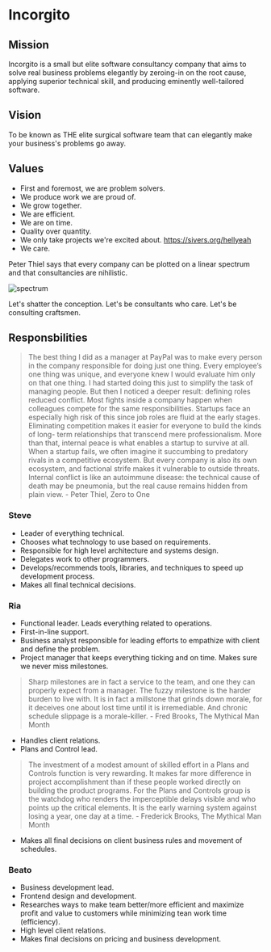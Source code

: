 # Incorgito

## Mission 

Incorgito is a small but elite software consultancy company that aims to solve real business problems elegantly by zeroing-in on the root cause, applying superior technical skill, and producing eminently well-tailored software. 

## Vision 

To be known as THE elite surgical software team that can elegantly make your business's problems go away.

## Values
 * First and foremost, we are problem solvers.
 * We produce work we are proud of.
 * We grow together.
 * We are efficient. 
 * We are on time.
 * Quality over quantity.
 * We only take projects we're excited about. https://sivers.org/hellyeah
 * We care.
 
Peter Thiel says that every company can be plotted on a linear spectrum and that consultancies are nihilistic.

![spectrum](https://cloud.githubusercontent.com/assets/3739702/26032384/d926713a-38c4-11e7-9816-b75f923ae4f1.png)

Let's shatter the conception. Let's be consultants who care. Let's be consulting craftsmen.

## Responsbilities 

>The best thing I did as a manager at PayPal was to make every person in the company responsible for doing just one thing. Every employee’s one thing was unique, and everyone knew I would evaluate him only on that one thing. I had started doing this just to simplify the task of managing people. But then I noticed a deeper result: defining roles reduced conflict. Most fights inside a company happen when colleagues compete for the same responsibilities. Startups face an especially high risk of this since job roles are fluid at the early stages. Eliminating competition makes it easier for everyone to build the kinds of long- term relationships that transcend mere professionalism. More than that, internal peace is what enables a startup to survive at all. When a startup fails, we often imagine it succumbing to predatory rivals in a competitive ecosystem. But every company is also its own ecosystem, and factional strife makes it vulnerable to outside threats. Internal conflict is like an autoimmune disease: the technical cause of death may be pneumonia, but the real cause remains hidden from plain view. - Peter Thiel, Zero to One

### Steve

* Leader of everything technical. 
* Chooses what technology to use based on requirements. 
* Responsible for high level architecture and systems design. 
* Delegates work to other programmers.
* Develops/recommends tools, libraries, and techniques to speed up development process.
* Makes all final technical decisions.

### Ria

* Functional leader. Leads everything related to operations.
* First-in-line support.
* Business analyst responsible for leading efforts to empathize with client and define the problem.
* Project manager that keeps everything ticking and on time. Makes sure we never miss milestones.

> Sharp milestones are in fact a service to the team, and one they can properly expect from a manager. The fuzzy milestone is the harder burden to live with. It is in fact a millstone that grinds down morale, for it deceives one about lost time until it is irremediable. And chronic schedule slippage is a morale-killer. - Fred Brooks, The Mythical Man Month

* Handles client relations.
* Plans and Control lead.

> The investment of a modest amount of skilled effort in a Plans and Controls function is very rewarding. It makes far more difference in project accomplishment than if these people worked directly on building the product programs. For the Plans and Controls group is the watchdog who renders the imperceptible delays visible and who points up the critical elements. It is the early warning system against losing a year, one day at a time. - Frederick Brooks, The Mythical Man Month 

* Makes all final decisions on client business rules and movement of schedules.

### Beato

* Business development lead.
* Frontend design and development.
* Researches ways to make team better/more efficient and maximize profit and value to customers while minimizing tean work time (efficiency).
* High level client relations.
* Makes final decisions on pricing and business development.
